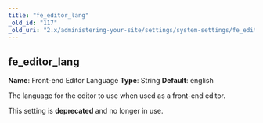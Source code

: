 ```yaml
---
title: "fe_editor_lang"
_old_id: "117"
_old_uri: "2.x/administering-your-site/settings/system-settings/fe_editor_lang"
---
```


## fe\_editor\_lang

**Name**: Front-end Editor Language
**Type**: String
**Default**: english

The language for the editor to use when used as a front-end editor.

This setting is **deprecated** and no longer in use.
